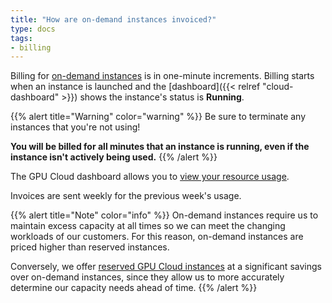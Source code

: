 ```yaml
---
title: "How are on-demand instances invoiced?"
type: docs
tags:
- billing
---
```


Billing for [on-demand instances](https://lambdalabs.com/service/gpu-cloud)
is in one-minute increments. Billing starts when an instance is launched and
the [dashboard]({{< relref "cloud-dashboard" >}}) shows the instance's status
is **Running**.

{{% alert title="Warning" color="warning" %}}
Be sure to terminate any instances that you're not using!

**You will be billed for all minutes that an instance is running, even if the
instance isn't actively being used.**
{{% /alert %}}

The GPU Cloud dashboard allows you to
[view your resource usage](https://cloud.lambdalabs.com/usage).

Invoices are sent weekly for the previous week's usage.

{{% alert title="Note" color="info" %}}
On-demand instances require us to maintain excess capacity at all times so we
can meet the changing workloads of our customers. For this reason, on-demand
instances are priced higher than reserved instances.

Conversely, we offer
[reserved GPU Cloud instances](https://lambdalabs.com/service/gpu-cloud/reserved)
at a significant savings over on-demand instances, since they allow us to more
accurately determine our capacity needs ahead of time.
{{% /alert %}}

